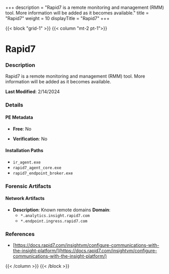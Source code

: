 +++
description = "Rapid7 is a remote monitoring and management (RMM) tool. More information will be added as it becomes available."
title = "Rapid7"
weight = 10
displayTitle = "Rapid7"
+++


{{< block "grid-1" >}}
{{< column "mt-2 pt-1">}}

# Rapid7


### Description

Rapid7 is a remote monitoring and management (RMM) tool. More information will be added as it becomes available.



**Last Modified**: 2/14/2024

### Details


#### PE Metadata


- **Free**: No

- **Verification**: No




#### Installation Paths
- `ir_agent.exe`
- `rapid7_agent_core.exe`
- `rapid7_endpoint_broker.exe`

### Forensic Artifacts




#### Network Artifacts

- **Description**: Known remote domains
  **Domain**:
    - `*.analytics.insight.rapid7.com`
    - `*.endpoint.ingress.rapid7.com`





### References
- [https://docs.rapid7.com/insightvm/configure-communications-with-the-insight-platform/](https://docs.rapid7.com/insightvm/configure-communications-with-the-insight-platform/)



{{< /column >}}
{{< /block >}}
